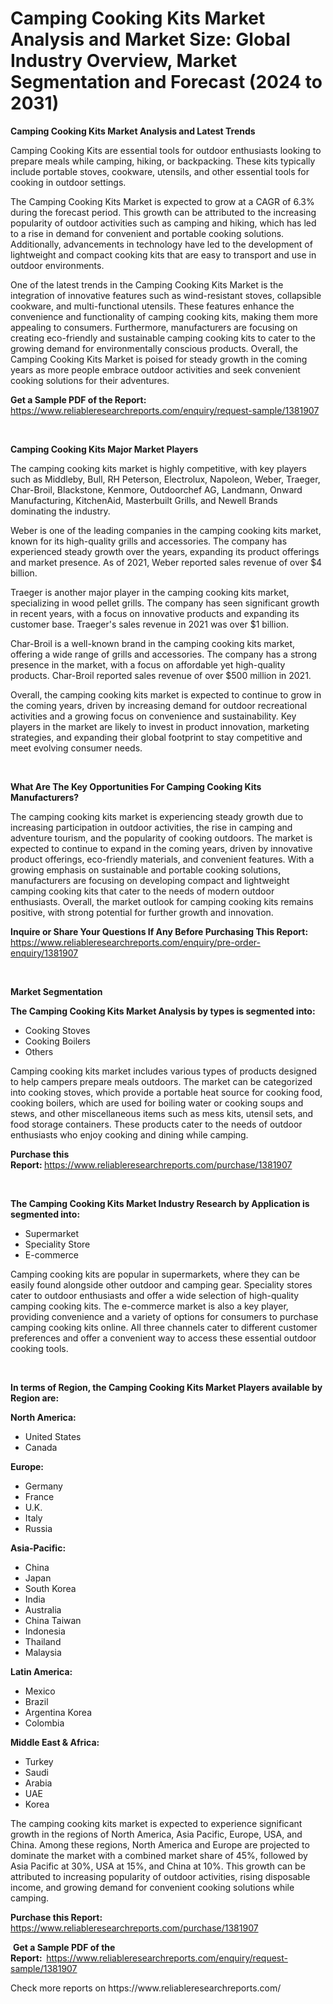<p><h1>Camping Cooking Kits Market Analysis and Market Size: Global Industry Overview, Market Segmentation and Forecast (2024 to 2031)</h1></p><p><strong>Camping Cooking Kits Market Analysis and Latest Trends</strong></p>
<p><p>Camping Cooking Kits are essential tools for outdoor enthusiasts looking to prepare meals while camping, hiking, or backpacking. These kits typically include portable stoves, cookware, utensils, and other essential tools for cooking in outdoor settings.</p><p>The Camping Cooking Kits Market is expected to grow at a CAGR of 6.3% during the forecast period. This growth can be attributed to the increasing popularity of outdoor activities such as camping and hiking, which has led to a rise in demand for convenient and portable cooking solutions. Additionally, advancements in technology have led to the development of lightweight and compact cooking kits that are easy to transport and use in outdoor environments.</p><p>One of the latest trends in the Camping Cooking Kits Market is the integration of innovative features such as wind-resistant stoves, collapsible cookware, and multi-functional utensils. These features enhance the convenience and functionality of camping cooking kits, making them more appealing to consumers. Furthermore, manufacturers are focusing on creating eco-friendly and sustainable camping cooking kits to cater to the growing demand for environmentally conscious products. Overall, the Camping Cooking Kits Market is poised for steady growth in the coming years as more people embrace outdoor activities and seek convenient cooking solutions for their adventures.</p></p>
<p><strong>Get a Sample PDF of the Report:&nbsp;</strong> <a href="https://www.reliableresearchreports.com/enquiry/request-sample/1381907">https://www.reliableresearchreports.com/enquiry/request-sample/1381907</a></p>
<p>&nbsp;</p>
<p><strong>Camping Cooking Kits Major Market Players</strong></p>
<p><p>The camping cooking kits market is highly competitive, with key players such as Middleby, Bull, RH Peterson, Electrolux, Napoleon, Weber, Traeger, Char-Broil, Blackstone, Kenmore, Outdoorchef AG, Landmann, Onward Manufacturing, KitchenAid, Masterbuilt Grills, and Newell Brands dominating the industry.</p><p>Weber is one of the leading companies in the camping cooking kits market, known for its high-quality grills and accessories. The company has experienced steady growth over the years, expanding its product offerings and market presence. As of 2021, Weber reported sales revenue of over $4 billion.</p><p>Traeger is another major player in the camping cooking kits market, specializing in wood pellet grills. The company has seen significant growth in recent years, with a focus on innovative products and expanding its customer base. Traeger's sales revenue in 2021 was over $1 billion.</p><p>Char-Broil is a well-known brand in the camping cooking kits market, offering a wide range of grills and accessories. The company has a strong presence in the market, with a focus on affordable yet high-quality products. Char-Broil reported sales revenue of over $500 million in 2021.</p><p>Overall, the camping cooking kits market is expected to continue to grow in the coming years, driven by increasing demand for outdoor recreational activities and a growing focus on convenience and sustainability. Key players in the market are likely to invest in product innovation, marketing strategies, and expanding their global footprint to stay competitive and meet evolving consumer needs.</p></p>
<p>&nbsp;</p>
<p><strong>What Are The Key Opportunities For Camping Cooking Kits Manufacturers?</strong></p>
<p><p>The camping cooking kits market is experiencing steady growth due to increasing participation in outdoor activities, the rise in camping and adventure tourism, and the popularity of cooking outdoors. The market is expected to continue to expand in the coming years, driven by innovative product offerings, eco-friendly materials, and convenient features. With a growing emphasis on sustainable and portable cooking solutions, manufacturers are focusing on developing compact and lightweight camping cooking kits that cater to the needs of modern outdoor enthusiasts. Overall, the market outlook for camping cooking kits remains positive, with strong potential for further growth and innovation.</p></p>
<p><strong>Inquire or Share Your Questions If Any Before Purchasing This Report:</strong> <a href="https://www.reliableresearchreports.com/enquiry/pre-order-enquiry/1381907">https://www.reliableresearchreports.com/enquiry/pre-order-enquiry/1381907</a></p>
<p>&nbsp;</p>
<p><strong>Market Segmentation</strong></p>
<p><strong>The Camping Cooking Kits Market Analysis by types is segmented into:</strong></p>
<p><ul><li>Cooking Stoves</li><li>Cooking Boilers</li><li>Others</li></ul></p>
<p><p>Camping cooking kits market includes various types of products designed to help campers prepare meals outdoors. The market can be categorized into cooking stoves, which provide a portable heat source for cooking food, cooking boilers, which are used for boiling water or cooking soups and stews, and other miscellaneous items such as mess kits, utensil sets, and food storage containers. These products cater to the needs of outdoor enthusiasts who enjoy cooking and dining while camping.</p></p>
<p><strong>Purchase this Report:&nbsp;</strong><a href="https://www.reliableresearchreports.com/purchase/1381907">https://www.reliableresearchreports.com/purchase/1381907</a></p>
<p>&nbsp;</p>
<p><strong>The Camping Cooking Kits Market Industry Research by Application is segmented into:</strong></p>
<p><ul><li>Supermarket</li><li>Speciality Store</li><li>E-commerce</li></ul></p>
<p><p>Camping cooking kits are popular in supermarkets, where they can be easily found alongside other outdoor and camping gear. Speciality stores cater to outdoor enthusiasts and offer a wide selection of high-quality camping cooking kits. The e-commerce market is also a key player, providing convenience and a variety of options for consumers to purchase camping cooking kits online. All three channels cater to different customer preferences and offer a convenient way to access these essential outdoor cooking tools.</p></p>
<p>&nbsp;</p>
<p><strong>In terms of Region, the Camping Cooking Kits Market Players available by Region are:</strong></p>
<p>
    <p> <strong> North America: </strong>
        <ul>
            <li>United States</li>
            <li>Canada</li>
        </ul>
        </p> 
    <p> <strong> Europe: </strong>
        <ul>
            <li>Germany</li>
            <li>France</li>
            <li>U.K.</li>
            <li>Italy</li>
            <li>Russia</li>
        </ul>
        </p> 
    <p> <strong> Asia-Pacific: </strong>
        <ul>
            <li>China</li>
            <li>Japan</li>
            <li>South Korea</li>
            <li>India</li>
            <li>Australia</li>
            <li>China Taiwan</li>
            <li>Indonesia</li>
            <li>Thailand</li>
            <li>Malaysia</li>
        </ul>
        </p> 
    <p> <strong> Latin America: </strong>
        <ul>
            <li>Mexico</li>
            <li>Brazil</li>
            <li>Argentina Korea</li>
            <li>Colombia</li>
        </ul>
        </p> 
    <p> <strong> Middle East & Africa: </strong>
        <ul>
            <li>Turkey</li>
            <li>Saudi</li>
            <li>Arabia</li>
            <li>UAE</li>
            <li>Korea</li>
        </ul>
    </p>
    </p>
<p><p>The camping cooking kits market is expected to experience significant growth in the regions of North America, Asia Pacific, Europe, USA, and China. Among these regions, North America and Europe are projected to dominate the market with a combined market share of 45%, followed by Asia Pacific at 30%, USA at 15%, and China at 10%. This growth can be attributed to increasing popularity of outdoor activities, rising disposable income, and growing demand for convenient cooking solutions while camping.</p></p>
<p><strong>Purchase this Report: </strong><a href="https://www.reliableresearchreports.com/purchase/1381907">https://www.reliableresearchreports.com/purchase/1381907</a></p>
<p>&nbsp;<strong>Get a Sample PDF of the Report:&nbsp;&nbsp;</strong><a href="https://www.reliableresearchreports.com/enquiry/request-sample/1381907">https://www.reliableresearchreports.com/enquiry/request-sample/1381907</a></p>
<p><strong></strong></p>
<p>Check more reports on https://www.reliableresearchreports.com/</p>